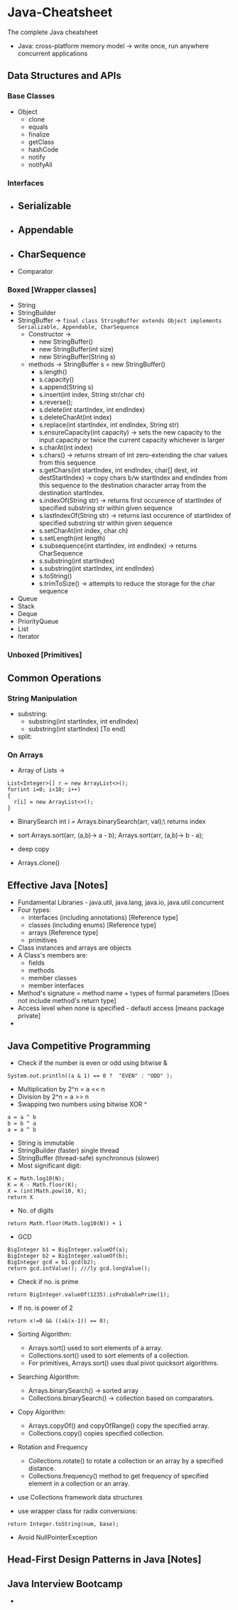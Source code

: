 # Java-Cheatsheet
The complete Java cheatsheet

- Java: cross-platform memory model -> write once, run anywhere concurrent applications

## Data Structures and APIs

### Base Classes 
- Object
  - clone
  - equals
  - finalize
  - getClass
  - hashCode
  - notify
  - notifyAll

### Interfaces
- Serializable
  -
- Appendable
  - 
- CharSequence
  - 
- Comparator

### Boxed [Wrapper classes]
- String
- StringBuilder
- StringBuffer -> `final class StringBuffer extends Object implements Serializable, Appendable, CharSequence`
  - Constructor -> 
    - new StringBuffer()
    - new StringBuffer(int size)
    - new StringBuffer(String s)
  - methods -> StringBuffer s = new StringBuffer()
    - s.length()
    - s.capacity()
    - s.append(String s)
    - s.insert(int index, String str/char ch)
    - s.reverse();
    - s.delete(int startIndex, int endIndex)
    - s.deleteCharAt(int index)
    - s.replace(int startIndex, int endIndex, String str)
    - s.ensureCapacity(int capacity) -> sets the new capacity to the input capacity or twice the current capacity whichever is larger
    - s.charAt(int index)
    - s.chars() -> returns stream of int zero-extending the char values from this sequence
    - s.getChars(int startIndex, int endIndex, char[] dest, int destStartIndex) -> copy chars b/w startIndex and endIndex from this sequence to the destination character array from the destination startIndex.
    - s.indexOf(String str) -> returns first occurence of startIndex of specified substring str within given sequence
    - s.lastIndexOf(String str) -> returns last occurence of startIndex of specified substring str within given sequence
    - s.setCharAt(int index, char ch)
    - s.setLength(int length)
    - s.subsequence(int startIndex, int endIndex) -> returns CharSequence
    - s.substring(int startIndex)
    - s.substring(int startIndex, int endIndex)
    - s.toString()
    - s.trimToSize() -> attempts to reduce the storage for the char sequence 
- Queue
- Stack
- Deque
- PriorityQueue
- List
- Iterator


### Unboxed [Primitives]


## Common Operations
### String Manipulation
- substring:
    - substring(int startIndex, int endIndex)
    - substring(int startIndex) [To end]
- split:


### On Arrays
- Array of Lists -> 
```
List<Integer>[] r = new ArrayList<>();
for(int i=0; i<10; i++)
{
  r[i] = new ArrayList<>();
}
```
- BinarySearch
int i = Arrays.binarySearch(arr, val);\\
returns index

- sort 
Arrays.sort(arr, (a,b)-> a - b);
Arrays.sort(arr, (a,b)-> b - a);

- deep copy
- Arrays.clone()

## Effective Java [Notes]

- Fundamental Libraries - java.util, java.lang, java.io, java.util.concurrent
- Four types:
    - interfaces (including annotations) [Reference type]
    - classes (including enums) [Reference type]
    - arrays [Reference type]
    - primitives
- Class instances and arrays are objects
- A Class's members are:
    - fields
    - methods
    - member classes
    - member interfaces
- Method's signature = method name + types of formal parameters [Does not include method's return type]
- Access level when none is specified - defautl access [means package private]
- 

## Java Competitive Programming
- Check if the number is even or odd using bitwise &
```
System.out.println((a & 1) == 0 ?  "EVEN" : "ODD" ); 
```
- Multiplication by 2^n = a << n
- Division by 2^n = a >> n
- Swapping two numbers using bitwise XOR ^
```
a = a ^ b
b = b ^ a
a = a ^ b
```
- String is immutable
- StringBuilder (faster) single thread
- StringBuffer (thread-safe) synchronous (slower)
- Most significant digit:
```
K = Math.log10(N);
K = K - Math.floor(K);
X = (int)Math.pow(10, K);
return X
```
- No. of digits
```
return Math.floor(Math.log10(N)) + 1
```
- GCD
```
BigInteger b1 = BigInteger.valueOf(a); 
BigInteger b2 = BigInteger.valueOf(b); 
BigInteger gcd = b1.gcd(b2); 
return gcd.intValue(); ///ly gcd.longValue();
```
-  Check if no. is prime
```
return BigInteger.valueOf(1235).isProbablePrime(1);
```
- If no. is power of 2
```
return x!=0 && ((x&(x-1)) == 0);     
```
- Sorting Algorithm:
  - Arrays.sort() used to sort elements of a array.
  - Collections.sort() used to sort elements of a collection.
  - For primitives, Arrays.sort() uses dual pivot quicksort algorithms.

- Searching Algorithm:
  - Arrays.binarySearch() -> sorted array
  - Collections.binarySearch() -> collection based on comparators.

- Copy Algorithm: 
  - Arrays.copyOf() and copyOfRange() copy the specified array.
  - Collections.copy() copies specified collection.

- Rotation and Frequency 
  - Collections.rotate() to rotate a collection or an array by a specified distance. 
  - Collections.frequency() method to get frequency of specified element in a collection or an array.

- use Collections framework data structures

- use wrapper class for radix conversions:
```
return Integer.toString(num, base);
```

- Avoid NullPointerException

## Head-First Design Patterns in Java [Notes]


## Java Interview Bootcamp
- 


